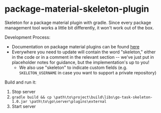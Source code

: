 # package-material-skeleton-plugin

Skeleton for a package material plugin with gradle. Since every package management tool works a little bit differently, it won't work out of the box.

Development Process:
* Documentation on package material plugins can be found [here](https://developer.go.cd/current/writing_go_plugins/package_material/json_message_based_package_material_extension.html)
* Everywhere you need to update will contain the word "skeleton," either in the code or in a comment in the relevant section -- we've just put in placeholder notes for guidance, but the implementation's up to you!
  * We also use "skeleton" to indicate custom fields (e.g. ```SKELETON_USERNAME``` in case you want to support a private repository)

Build and run it:

1. Stop server
2. ```gradle build && cp \path\to\project\build\libs\go-task-skeleton-1.0.jar \path\to\go\server\plugins\external```
3. Start server